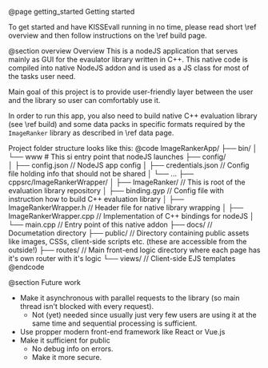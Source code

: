 @page getting_started Getting started

To get started and have KISSEvall running in no time, please read short \ref overview and then follow instructions on the \ref build page.

@section overview Overview
This is a nodeJS application that serves mainly as GUI for the evaulator library written in C++. This native code is compiled into native NodeJS addon and is used as a JS class for most of the tasks user need. 

Main goal of this project is to provide user-friendly layer between the user and the library so user can comfortably use it.

In order to run this app, you also need to build native C++ evaluation library (see \ref build) and some data packs in specific formats required by the `ImageRanker` library as described in \ref data page.

Project folder structure looks like this: 
@code
ImageRankerApp/ 
├── bin/ 
│   └── www # This si entry point that nodeJS launches
├── config/  
│   ├── config.json         // NodeJS app config
│   ├── credentials.json    // Config file holding info that should not be shared
│   └── ...
├── cppsrc/ImageRankerWrapper/
│   ├── ImageRanker/                // This is root of the evaluation library repository
│   ├── binding.gyp                 // Config file with instruction how to build C++ evaluation library
│   ├── ImageRankerWrapper.h        // Header file for native library wrapping
│   ├── ImageRankerWrapper.cpp      // Implementation of C++ bindings for nodeJS
│   └── main.cpp                    // Entry point of this native addon
├── docs/                   // Documetation directory
├── public/                 // Directory containing public assets like images, CSSs, client-side scripts etc. (these are accessible from the outside!)
├── routes/                 // Main front-end logic directory where each page has it's own router with it's logic
└── views/                          // Client-side EJS templates
@endcode

@section Future work
- Make it asynchronous with parallel requests to the library (so main thread isn't blocked with every request).
    - Not (yet) needed since usually just very few users are using it at the same time and sequential processing is sufficient.
- Use propper modern front-end framework like React or Vue.js
- Make it sufficient for public
    - No debug info on errors.
    - Make it more secure.

